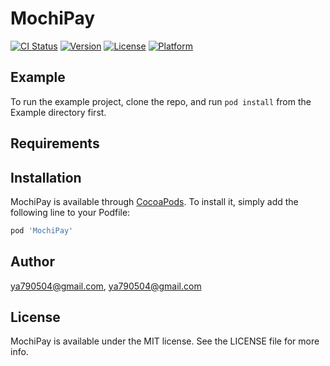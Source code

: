 # MochiPay

[![CI Status](https://img.shields.io/travis/ya790504@gmail.com/MochiPay.svg?style=flat)](https://travis-ci.org/ya790504@gmail.com/MochiPay)
[![Version](https://img.shields.io/cocoapods/v/MochiPay.svg?style=flat)](https://cocoapods.org/pods/MochiPay)
[![License](https://img.shields.io/cocoapods/l/MochiPay.svg?style=flat)](https://cocoapods.org/pods/MochiPay)
[![Platform](https://img.shields.io/cocoapods/p/MochiPay.svg?style=flat)](https://cocoapods.org/pods/MochiPay)

## Example

To run the example project, clone the repo, and run `pod install` from the Example directory first.

## Requirements

## Installation

MochiPay is available through [CocoaPods](https://cocoapods.org). To install
it, simply add the following line to your Podfile:

```ruby
pod 'MochiPay'
```

## Author

ya790504@gmail.com, ya790504@gmail.com

## License

MochiPay is available under the MIT license. See the LICENSE file for more info.
